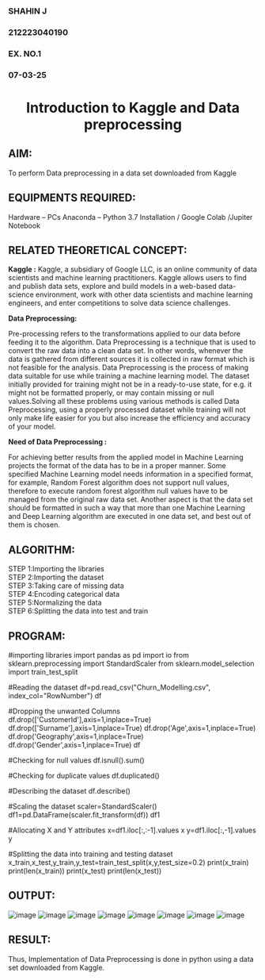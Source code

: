 <H3>SHAHIN J</H3>
<H3>212223040190</H3>
<H3>EX. NO.1</H3>
<H3>07-03-25</H3>
<H1 ALIGN =CENTER> Introduction to Kaggle and Data preprocessing</H1>

## AIM:

To perform Data preprocessing in a data set downloaded from Kaggle

## EQUIPMENTS REQUIRED:
Hardware – PCs
Anaconda – Python 3.7 Installation / Google Colab /Jupiter Notebook

## RELATED THEORETICAL CONCEPT:

**Kaggle :**
Kaggle, a subsidiary of Google LLC, is an online community of data scientists and machine learning practitioners. Kaggle allows users to find and publish data sets, explore and build models in a web-based data-science environment, work with other data scientists and machine learning engineers, and enter competitions to solve data science challenges.

**Data Preprocessing:**

Pre-processing refers to the transformations applied to our data before feeding it to the algorithm. Data Preprocessing is a technique that is used to convert the raw data into a clean data set. In other words, whenever the data is gathered from different sources it is collected in raw format which is not feasible for the analysis.
Data Preprocessing is the process of making data suitable for use while training a machine learning model. The dataset initially provided for training might not be in a ready-to-use state, for e.g. it might not be formatted properly, or may contain missing or null values.Solving all these problems using various methods is called Data Preprocessing, using a properly processed dataset while training will not only make life easier for you but also increase the efficiency and accuracy of your model.

**Need of Data Preprocessing :**

For achieving better results from the applied model in Machine Learning projects the format of the data has to be in a proper manner. Some specified Machine Learning model needs information in a specified format, for example, Random Forest algorithm does not support null values, therefore to execute random forest algorithm null values have to be managed from the original raw data set.
Another aspect is that the data set should be formatted in such a way that more than one Machine Learning and Deep Learning algorithm are executed in one data set, and best out of them is chosen.


## ALGORITHM:
STEP 1:Importing the libraries<BR>
STEP 2:Importing the dataset<BR>
STEP 3:Taking care of missing data<BR>
STEP 4:Encoding categorical data<BR>
STEP 5:Normalizing the data<BR>
STEP 6:Splitting the data into test and train<BR>

##  PROGRAM:
#importing libraries
import pandas as pd
import io
from sklearn.preprocessing import StandardScaler
from sklearn.model_selection import train_test_split

#Reading the dataset
df=pd.read_csv("Churn_Modelling.csv", index_col="RowNumber")
df

#Dropping the unwanted Columns
df.drop(['CustomerId'],axis=1,inplace=True)
df.drop(['Surname'],axis=1,inplace=True)
df.drop('Age',axis=1,inplace=True)
df.drop('Geography',axis=1,inplace=True)
df.drop('Gender',axis=1,inplace=True)
df

#Checking for null values
df.isnull().sum()

#Checking for duplicate values
df.duplicated()

#Describing the dataset
df.describe()

#Scaling the dataset
scaler=StandardScaler()
df1=pd.DataFrame(scaler.fit_transform(df))
df1

#Allocating X and Y attributes
x=df1.iloc[:,:-1].values
x
y=df1.iloc[:,-1].values
y

#Splitting the data into training and testing dataset
x_train,x_test,y_train,y_test=train_test_split(x,y,test_size=0.2)
print(x_train)
print(len(x_train))
print(x_test)
print(len(x_test))


## OUTPUT:
![image](https://github.com/user-attachments/assets/fef53403-a9c3-4cba-9a0b-327d385ed217)
![image](https://github.com/user-attachments/assets/678d4618-92c0-41e8-8336-82fc339c1508)
![image](https://github.com/user-attachments/assets/312fc0ff-2ecb-4c0f-b7a3-7bf38c47957b)
![image](https://github.com/user-attachments/assets/d6542a53-f50c-45f7-981f-4312ddcbed25)
![image](https://github.com/user-attachments/assets/915aeb65-b02c-4f65-8c00-0039b2fd2d41)
![image](https://github.com/user-attachments/assets/1ec75fe4-b4bd-402f-819b-51aff19a2cbc)
![image](https://github.com/user-attachments/assets/4f8c079f-1c64-44d8-be53-4dab18115196)
![image](https://github.com/user-attachments/assets/0a1198d9-d9df-491c-9ffe-f1bb963da476)


## RESULT:
Thus, Implementation of Data Preprocessing is done in python  using a data set downloaded from Kaggle.


